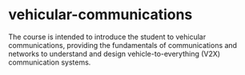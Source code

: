 # vehicular-communications
The course is intended to introduce the student to vehicular communications, providing the fundamentals of communications and networks to understand and design vehicle-to-everything (V2X) communication systems.
